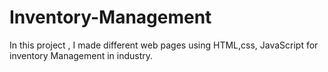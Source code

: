# Inventory-Management 
In this project , 
I made different web pages using HTML,css, JavaScript for inventory Management in industry.
